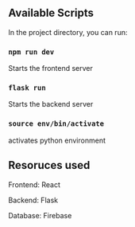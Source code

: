 ## Available Scripts

In the project directory, you can run:

### `npm run dev`

Starts the frontend server

### `flask run`

Starts the backend server

### `source env/bin/activate`

activates python environment

## Resoruces used

Frontend: React

Backend: Flask

Database: Firebase

